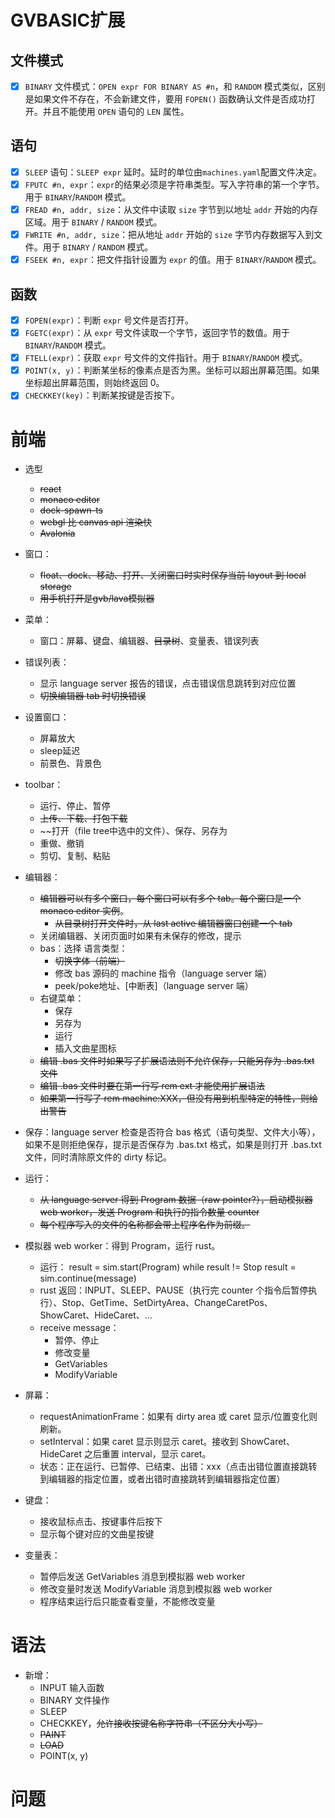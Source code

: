 # GVBASIC扩展

## 文件模式

- [x] `BINARY` 文件模式：`OPEN expr FOR BINARY AS #n`，和 `RANDOM` 模式类似，区别是如果文件不存在，不会新建文件，要用 `FOPEN()` 函数确认文件是否成功打开。并且不能使用 `OPEN` 语句的 `LEN` 属性。

## 语句

- [x] `SLEEP` 语句：`SLEEP expr` 延时。延时的单位由`machines.yaml`配置文件决定。
- [x] `FPUTC #n, expr`：`expr`的结果必须是字符串类型。写入字符串的第一个字节。用于 `BINARY`/`RANDOM` 模式。
- [x] `FREAD #n, addr, size`：从文件中读取 `size` 字节到以地址 `addr` 开始的内存区域。用于 `BINARY` / `RANDOM` 模式。
- [x] `FWRITE #n, addr, size`：把从地址 `addr` 开始的 `size` 字节内存数据写入到文件。用于 `BINARY` / `RANDOM` 模式。
- [x] `FSEEK #n, expr`：把文件指针设置为 `expr` 的值。用于 `BINARY`/`RANDOM` 模式。

## 函数

- [x] `FOPEN(expr)`：判断 `expr` 号文件是否打开。
- [x] `FGETC(expr)`：从 `expr` 号文件读取一个字节，返回字节的数值。用于 `BINARY`/`RANDOM` 模式。
- [x] `FTELL(expr)`：获取 `expr` 号文件的文件指针。用于 `BINARY`/`RANDOM` 模式。
- [x] `POINT(x, y)`：判断某坐标的像素点是否为黑。坐标可以超出屏幕范围。如果坐标超出屏幕范围，则始终返回 0。
- [x] `CHECKKEY(key)`：判断某按键是否按下。

# 前端
- 选型
    + ~~react~~
    + ~~monaco editor~~
    + ~~dock-spawn-ts~~
    + ~~webgl 比 canvas api 渲染快~~
    + ~~Avalonia~~
    
- 窗口：
    + ~~float、dock、移动、打开、关闭窗口时实时保存当前 layout 到 local storage~~
    + ~~用手机打开是gvb/lava模拟器~~
- 菜单：
  
    + 窗口：屏幕、键盘、编辑器、~~目录树~~、变量表、错误列表

- 错误列表：
    + 显示 language server 报告的错误，点击错误信息跳转到对应位置
    + ~~切换编辑器 tab 时切换错误~~
    
- 设置窗口：
    + 屏幕放大
    + sleep延迟
    + 前景色、背景色
    
- toolbar：
    + 运行、停止、暂停
    + ~~上传、下载、打包下载~~
    + ~~打开（file tree中选中的文件）、保存、另存为
    + 重做、撤销
    + 剪切、复制、粘贴

- 编辑器：
    + ~~编辑器可以有多个窗口，每个窗口可以有多个 tab。每个窗口是一个 monaco editor 实例~~。
        - ~~从目录树打开文件时，从 last active 编辑器窗口创建一个 tab~~
    + 关闭编辑器、关闭页面时如果有未保存的修改，提示
    + bas：选择 语言类型：
        - ~~切换字体（前端）~~
        - 修改 bas 源码的 machine 指令（language server 端）
        - peek/poke地址、\[中断表]（language server 端）
    + 右键菜单：
        - 保存
        - 另存为
        - 运行
        - 插入文曲星图标
    + ~~编辑 .bas 文件时如果写了扩展语法则不允许保存，只能另存为 .bas.txt 文件~~
    + ~~编辑 .bas 文件时要在第一行写 rem ext 才能使用扩展语法~~
    + ~~如果第一行写了 rem machine:XXX，但没有用到机型特定的特性，则给出警告~~
    
- 保存：language server 检查是否符合 bas 格式（语句类型、文件大小等），如果不是则拒绝保存，提示是否保存为 .bas.txt 格式，如果是则打开 .bas.txt 文件，同时清除原文件的 dirty 标记。

- 运行：
    + ~~从 language server 得到 Program 数据（raw pointer?），启动模拟器 web worker，发送 Program 和执行的指令数量 counter~~
    + ~~每个程序写入的文件的名称都会带上程序名作为前缀。~~

- 模拟器 web worker：得到 Program，运行 rust。
    + 运行：
        result = sim.start(Program)
        while result != Stop
            result = sim.continue(message)
    + rust 返回：INPUT、SLEEP、PAUSE（执行完 counter 个指令后暂停执行）、Stop、GetTime、SetDirtyArea、ChangeCaretPos、ShowCaret、HideCaret、...
    + receive message：
        - 暂停、停止
        - 修改变量
        - GetVariables
        - ModifyVariable
    
- 屏幕：
    + requestAnimationFrame：如果有 dirty area 或 caret 显示/位置变化则刷新。
    + setInterval：如果 caret 显示则显示 caret。接收到 ShowCaret、HideCaret 之后重置 interval，显示 caret。
    + 状态：正在运行、已暂停、已结束、出错：xxx（点击出错位置直接跳转到编辑器的指定位置，或者出错时直接跳转到编辑器指定位置）
    
- 键盘：
    + 接收鼠标点击、按键事件后按下
    + 显示每个键对应的文曲星按键
    
- 变量表：
    + 暂停后发送 GetVariables 消息到模拟器 web worker
    + 修改变量时发送 ModifyVariable 消息到模拟器 web worker
    + 程序结束运行后只能查看变量，不能修改变量

# 语法
- 新增：
    - INPUT 输入函数
    - BINARY 文件操作
    - SLEEP
    - CHECKKEY，~~允许接收按键名称字符串（不区分大小写）~~
    - ~~PAINT~~
    - ~~LOAD~~
    - POINT(x, y)

# 问题
